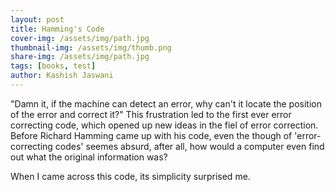 ```yaml
---
layout: post
title: Hamming's Code
cover-img: /assets/img/path.jpg
thumbnail-img: /assets/img/thumb.png
share-img: /assets/img/path.jpg
tags: [books, test]
author: Kashish Jaswani
---
```


"Damn it, if the machine can detect an error, why can't it locate the position of the error and correct it?"
This frustration led to the first ever error correcting code, which opened up new ideas in the fiel of error correction.
Before Richard Hamming came up with his code, even the though of 'error-correcting codes' seemes absurd, after all, 
how would a computer even find out what the original information was? 

When I came across this code, its simplicity surprised me. 
